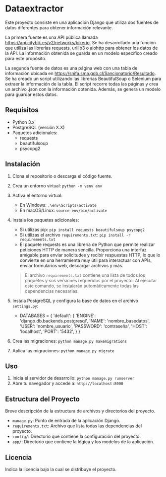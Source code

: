 # Dataextractor

Este proyecto consiste en una aplicación Django que utiliza dos fuentes de datos diferentes para obtener información relevante.

La primera fuente es una API pública llamada https://api.citybik.es/v2/networks/bikerio. Se ha desarrollado una función que utiliza las librerías requests, urllib3 o aiohttp para obtener los datos de la API. La información obtenida se guarda en un modelo específico creado para este propósito.

La segunda fuente de datos es una página web con una tabla de información ubicada en https://snifa.sma.gob.cl/Sancionatorio/Resultado. 
Se ha creado un script utilizando las librerías BeautifulSoup o Selenium para extraer 
la información de la tabla. El script recorre todas las páginas y crea un archivo .json con la información obtenida. Además, se genera un modelo para guardar estos datos.

## Requisitos

- Python 3.x
- PostgreSQL (versión X.X)
- Paquetes adicionales:
  - requests
  - beautifulsoup
  - psycopg2

## Instalación

1. Clona el repositorio o descarga el código fuente.

2. Crea un entorno virtual: `python -m venv env`
3. Activa el entorno virtual:
   - En Windows: `.\env\Scripts\activate`
   - En macOS/Linux: `source env/bin/activate`
   
4. Instala los paquetes adicionales:
   - Si utilizas pip: `pip install requests beautifulsoup psycopg2`
   - Si utilizas el archivo `requirements.txt`: `pip install -r requirements.txt`
   - El paquete requests es una librería de Python que permite realizar peticiones HTTP de manera sencilla. Proporciona una interfaz amigable para enviar solicitudes y recibir respuestas HTTP, lo que lo convierte en una herramienta muy útil para interactuar con APIs, enviar formularios web, descargar archivos y más.
   
   > El archivo `requirements.txt` contiene una lista de todos los paquetes y sus versiones requeridos por el proyecto. Al ejecutar este comando, se instalarán automáticamente todas las dependencias necesarias.
   
5. Instala PostgreSQL y configura la base de datos en el archivo `settings.py`:
   - DATABASES = {
       'default': {
           'ENGINE': 'django.db.backends.postgresql',
           'NAME': 'nombre_basedatos',
           'USER': 'nombre_usuario',
           'PASSWORD': 'contraseña',
           'HOST': 'localhost',
           'PORT': '5432',
       }
   }
   
   
6. Crea las migraciones: `python manage.py makemigrations`
7. Aplica las migraciones: `python manage.py migrate`

## Uso

1. Inicia el servidor de desarrollo: `python manage.py runserver`
2. Abre tu navegador y accede a: `http://localhost:8000`

## Estructura del Proyecto

Breve descripción de la estructura de archivos y directorios del proyecto.

- `manage.py`: Punto de entrada de la aplicación Django.
- `requirements.txt`: Archivo que lista todas las dependencias del proyecto.
- `config/`: Directorio que contiene la configuración del proyecto.
- `app/`: Directorio que contiene la lógica y los modelos de la aplicación.


## Licencia

Indica la licencia bajo la cual se distribuye el proyecto.



